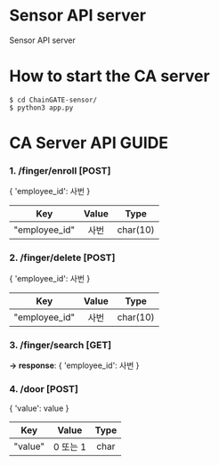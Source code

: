 # Sensor API server

Sensor API server

# How to start the CA server

```
$ cd ChainGATE-sensor/
$ python3 app.py
```

# CA Server API GUIDE

### 1. /finger/enroll [POST]

{ 'employee_id': 사번 }

|      Key      | Value |   Type   |
| :-----------: | :---: | :------: |
| "employee_id" | 사번  | char(10) |

### 2. /finger/delete [POST]

{ 'employee_id': 사번 }

|      Key      | Value |   Type   |
| :-----------: | :---: | :------: |
| "employee_id" | 사번  | char(10) |

### 3. /finger/search [GET]

**-> response**: { 'employee_id': 사번 }

### 4. /door [POST]

{ 'value': value }

|   Key   |  Value   | Type |
| :-----: | :------: | :--: |
| "value" | 0 또는 1 | char |
